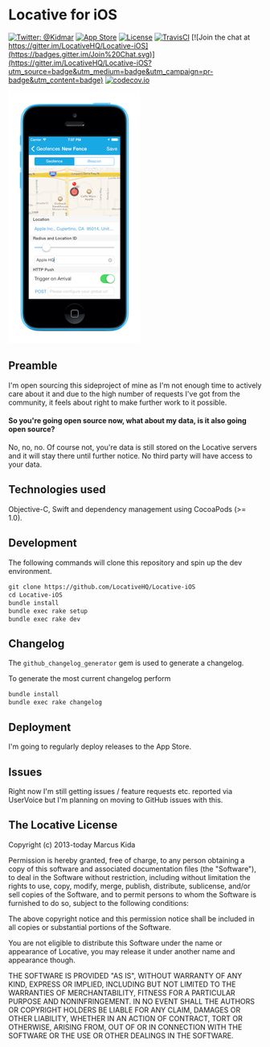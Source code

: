 # Locative for iOS

[![Twitter: @Kidmar](https://img.shields.io/badge/contact-@Kidmar-blue.svg?style=flat)](https://twitter.com/Kidmar)
[![App Store](https://img.shields.io/badge/app%20store-%20Download-red.svg)](https://itunes.apple.com/us/app/geofancy/id725198453)
[![License](https://img.shields.io/badge/license-MIT-green.svg?style=flat)](https://github.com/LocativeHQ/Locative-iOS/blob/master/LICENSE.md)
[![TravisCI](https://api.travis-ci.org/LocativeHQ/Locative-iOS.svg?branch=master)](https://travis-ci.org/LocativeHQ/Locative-iOS) [![Join the chat at https://gitter.im/LocativeHQ/Locative-iOS](https://badges.gitter.im/Join%20Chat.svg)](https://gitter.im/LocativeHQ/Locative-iOS?utm_source=badge&utm_medium=badge&utm_campaign=pr-badge&utm_content=badge)
[![codecov.io](https://codecov.io/github/LocativeHQ/Locative-iOS/coverage.svg?branch=master)](https://codecov.io/github/LocativeHQ/Locative-iOS?branch=master)

![Screenshot](screenshot.png)


## Preamble

I'm open sourcing this sideproject of mine as I'm not enough time to actively care about it and due to the high number of requests I've got from the community, it feels about right to make further work to it possible.

#### So you're going open source now, what about my data, is it also going open source?
No, no, no. Of course not, you're data is still stored on the Locative servers and it will stay there until further notice. No third party will have access to your data.

## Technologies used

Objective-C, Swift and dependency management using CocoaPods (>= 1.0).

## Development

The following commands will clone this repository and spin up the dev environment.

```
git clone https://github.com/LocativeHQ/Locative-iOS
cd Locative-iOS
bundle install
bundle exec rake setup
bundle exec rake dev
```

## Changelog

The `github_changelog_generator` gem is used to generate a changelog.

To generate the most current changelog perform

```
bundle install
bundle exec rake changelog
```

## Deployment

I'm going to regularly deploy releases to the App Store.

## Issues

Right now I'm still getting issues / feature requests etc. reported via UserVoice but I'm planning on moving to GitHub issues with this.

## The Locative License

Copyright (c) 2013-today Marcus Kida

Permission is hereby granted, free of charge, to any person obtaining a copy
of this software and associated documentation files (the "Software"), to deal
in the Software without restriction, including without limitation the rights
to use, copy, modify, merge, publish, distribute, sublicense, and/or sell
copies of the Software, and to permit persons to whom the Software is
furnished to do so, subject to the following conditions:

The above copyright notice and this permission notice shall be included in
all copies or substantial portions of the Software.

You are not eligible to distribute this Software under the name or appearance
of Locative, you may release it under another name and appearance though.

THE SOFTWARE IS PROVIDED "AS IS", WITHOUT WARRANTY OF ANY KIND, EXPRESS OR
IMPLIED, INCLUDING BUT NOT LIMITED TO THE WARRANTIES OF MERCHANTABILITY,
FITNESS FOR A PARTICULAR PURPOSE AND NONINFRINGEMENT.  IN NO EVENT SHALL THE
AUTHORS OR COPYRIGHT HOLDERS BE LIABLE FOR ANY CLAIM, DAMAGES OR OTHER
LIABILITY, WHETHER IN AN ACTION OF CONTRACT, TORT OR OTHERWISE, ARISING FROM,
OUT OF OR IN CONNECTION WITH THE SOFTWARE OR THE USE OR OTHER DEALINGS IN
THE SOFTWARE.
